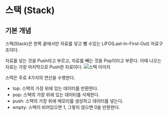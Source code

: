 # 스택 (Stack)

## 기본 개념
스택(Stack)은 한쪽 끝에서만 자료를 넣고 뺄 수있는 LIFO(Last-In-First-Out) 자료구조이다.

자료를 넣는 것을 Push라고 부르고, 자료를 빼는 것을 Pop이라고 부른다. 이때 나오는 자료는 가장 마지막으로 Push한 자료이다.
![스택 이미지](https://upload.wikimedia.org/wikipedia/commons/thumb/2/29/Data_stack.svg/1280px-Data_stack.svg.png)

스택은 주로 4가지의 연산을 수행한다.
- top: 스택의 가장 위에 있는 데이터를 반환한다.
- pop: 스택의 가장 위에 있는 데이터를 삭제한다.
- push: 스택의 가장 위에 메모리를 생성하고 데이터를 넣는다.
- empty: 스택이 비어있으면 1, 그렇지 않으면 0을 반환한다.

